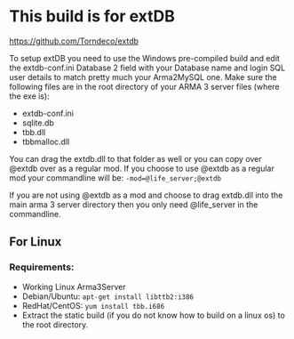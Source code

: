 # This build is for extDB
https://github.com/Torndeco/extdb

To setup extDB you need to use the Windows pre-compiled build and edit the extdb-conf.ini Database 2 field with your Database name and login SQL user details to match pretty much your Arma2MySQL one.
Make sure the following files are in the root directory of your ARMA 3 server files (where the exe is):

* extdb-conf.ini
* sqlite.db
* tbb.dll
* tbbmalloc.dll

You can drag the extdb.dll to that folder as well or you can copy over @extdb over as a regular mod. If you choose to use @extdb as a regular mod your commandline will be:
```-mod=@life_server;@extdb```

If you are not using @extdb as a mod and choose to drag extdb.dll into the main arma 3 server directory then you only need @life_server in the commandline.

## For Linux

### Requirements:

* Working Linux Arma3Server
* Debian/Ubuntu: ```apt-get install libttb2:i386```
* RedHat/CentOS: ```yum install tbb.i686```
* Extract the static build (if you do not know how to build on a linux os) to the root directory.
